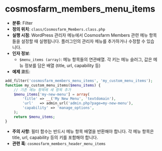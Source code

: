 # cosmosfarm_members_menu_items

- **분류**: Filter
- **정의 위치**: `class/Cosmosfarm_Members.class.php`
- **실행 시점**: WordPress 관리자 메뉴에서 Cosmosfarm Members 관련 메뉴 항목들을 설정할 때 실행됩니다. 플러그인의 관리자 메뉴를 추가하거나 수정할 수 있습니다.
- **인자 정보**:
  - `$menu_items (array)`: 메뉴 항목들의 연관배열. 각 키는 메뉴 슬러그, 값은 메뉴 정보를 담은 배열 (title, url, capability 등)
- **예제 코드**:

```php
add_filter('cosmosfarm_members_menu_items', 'my_custom_menu_items');
function my_custom_menu_items($menu_items) {
    // 기존 메뉴 항목에 새 항목 추가
    $menu_items['my-new-menu'] = array(
        'title' => __('My New Menu', 'textdomain'),
        'url'   => admin_url('admin.php?page=my-new-menu'),
        'capability' => 'manage_options',
    );
    return $menu_items;
}
```

- **주의 사항**: 필터 함수는 반드시 메뉴 항목 배열을 반환해야 합니다. 각 메뉴 항목은 title, url, capability 등의 키를 포함해야 합니다.
- **관련 훅**: `cosmosfarm_members_header_menu_items`
